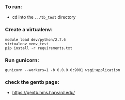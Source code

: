 
### To run:

 - cd into the ```../tb_test``` directory
### Create a virtualenv:

```
module load dev/python/2.7.6
virtualenv venv_test
pip install -r requirements.txt
```

### Run gunicorn:

```
gunicorn --workers=1 -b 0.0.0.0:9001 wsgi:application
```

### check the gentb page:
  - https://gentb.hms.harvard.edu/
